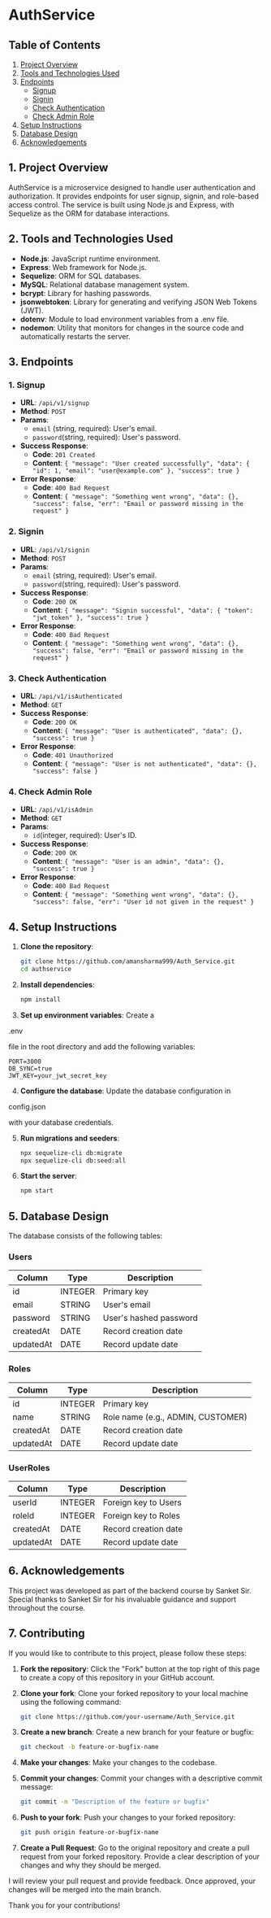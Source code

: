 # AuthService

## Table of Contents

1. [Project Overview](#1-project-overview)
2. [Tools and Technologies Used](#2-tools-and-technologies-used)
3. [Endpoints](#3-endpoints)
   - [Signup](#1-signup)
   - [Signin](#2-signin)
   - [Check Authentication](#3-check-authentication)
   - [Check Admin Role](#4-check-admin-role)
4. [Setup Instructions](#4-setup-instructions)
5. [Database Design](#5-database-design)
6. [Acknowledgements](#6-acknowledgements)

## 1. Project Overview

AuthService is a microservice designed to handle user authentication and authorization. It provides endpoints for user signup, signin, and role-based access control. The service is built using Node.js and Express, with Sequelize as the ORM for database interactions.

## 2. Tools and Technologies Used

- **Node.js**: JavaScript runtime environment.
- **Express**: Web framework for Node.js.
- **Sequelize**: ORM for SQL databases.
- **MySQL**: Relational database management system.
- **bcrypt**: Library for hashing passwords.
- **jsonwebtoken**: Library for generating and verifying JSON Web Tokens (JWT).
- **dotenv**: Module to load environment variables from a .env file.
- **nodemon**: Utility that monitors for changes in the source code and automatically restarts the server.

## 3. Endpoints

### 1. Signup

- **URL**: `/api/v1/signup`
- **Method**: `POST`
- **Params**:
  - `email` (string, required): User's email.
  - `password`(string, required): User's password.
- **Success Response**:
  - **Code**: `201 Created`
  - **Content**: `{ "message": "User created successfully", "data": { "id": 1, "email": "user@example.com" }, "success": true }`
- **Error Response**:
  - **Code**: `400 Bad Request`
  - **Content**: `{ "message": "Something went wrong", "data": {}, "success": false, "err": "Email or password missing in the request" }`

### 2. Signin

- **URL**: `/api/v1/signin`
- **Method**: `POST`
- **Params**:
  - `email` (string, required): User's email.
  - `password`(string, required): User's password.
- **Success Response**:
  - **Code**: `200 OK`
  - **Content**: `{ "message": "Signin successful", "data": { "token": "jwt_token" }, "success": true }`
- **Error Response**:
  - **Code**: `400 Bad Request`
  - **Content**: `{ "message": "Something went wrong", "data": {}, "success": false, "err": "Email or password missing in the request" }`

### 3. Check Authentication

- **URL**: `/api/v1/isAuthenticated`
- **Method**: `GET`
- **Success Response**:
  - **Code**: `200 OK`
  - **Content**: `{ "message": "User is authenticated", "data": {}, "success": true }`
- **Error Response**:
  - **Code**: `401 Unauthorized`
  - **Content**: `{ "message": "User is not authenticated", "data": {}, "success": false }`

### 4. Check Admin Role

- **URL**: `/api/v1/isAdmin`
- **Method**: `GET`
- **Params**:
  - `id`(integer, required): User's ID.
- **Success Response**:
  - **Code**: `200 OK`
  - **Content**: `{ "message": "User is an admin", "data": {}, "success": true }`
- **Error Response**:
  - **Code**: `400 Bad Request`
  - **Content**: `{ "message": "Something went wrong", "data": {}, "success": false, "err": "User id not given in the request" }`

## 4. Setup Instructions

1. **Clone the repository**:
   ```sh
   git clone https://github.com/amansharma999/Auth_Service.git
   cd authservice
   ```

2. **Install dependencies**:
   ```sh
   npm install
   ```

3. **Set up environment variables**:
   Create a 

.env

 file in the root directory and add the following variables:
   ```env
   PORT=3000
   DB_SYNC=true
   JWT_KEY=your_jwt_secret_key
   ```

4. **Configure the database**:
   Update the database configuration in 

config.json

 with your database credentials.

5. **Run migrations and seeders**:
   ```sh
   npx sequelize-cli db:migrate
   npx sequelize-cli db:seed:all
   ```

6. **Start the server**:
   ```sh
   npm start
   ```

## 5. Database Design

The database consists of the following tables:

### Users

| Column    | Type    | Description           |
|-----------|---------|-----------------------|
| id        | INTEGER | Primary key           |
| email     | STRING  | User's email          |
| password  | STRING  | User's hashed password|
| createdAt | DATE    | Record creation date  |
| updatedAt | DATE    | Record update date    |

### Roles

| Column    | Type    | Description                       |
|-----------|---------|-----------------------------------|
| id        | INTEGER | Primary key                       |
| name      | STRING  | Role name (e.g., ADMIN, CUSTOMER) |
| createdAt | DATE    | Record creation date              |
| updatedAt | DATE    | Record update date                |

### UserRoles

| Column    | Type    | Description          |
|-----------|---------|----------------------|
| userId    | INTEGER | Foreign key to Users |
| roleId    | INTEGER | Foreign key to Roles |
| createdAt | DATE    | Record creation date |
| updatedAt | DATE    | Record update date   |


## 6. Acknowledgements

This project was developed as part of the backend course by Sanket Sir. Special thanks to Sanket Sir for his invaluable guidance and support throughout the course.

## 7. Contributing

If you would like to contribute to this project, please follow these steps:

1. **Fork the repository**: Click the "Fork" button at the top right of this page to create a copy of this repository in your GitHub account.

2. **Clone your fork**: Clone your forked repository to your local machine using the following command:

   ```sh
   git clone https://github.com/your-username/Auth_Service.git
   ```

3. **Create a new branch**: Create a new branch for your feature or bugfix:

   ```sh
   git checkout -b feature-or-bugfix-name

   ```

4. **Make your changes**: Make your changes to the codebase.

5. **Commit your changes**: Commit your changes with a descriptive commit message:

   ```sh
   git commit -m "Description of the feature or bugfix"
   ```

6. **Push to your fork**: Push your changes to your forked repository:

   ```sh
   git push origin feature-or-bugfix-name
   ```

7. **Create a Pull Request**: Go to the original repository and create a pull request from your forked repository. Provide a clear description of your changes and why they should be merged.

I will review your pull request and provide feedback. Once approved, your changes will be merged into the main branch.

Thank you for your contributions!